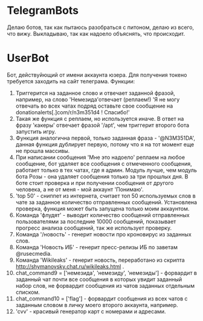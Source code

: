 # TelegramBots
Делаю ботов, так как пытаюсь разобраться с питоном, делаю из всего, что вижу.
Выкладываю, так как надоело объяснять, что происходит.


# UserBot
Бот, действуйющий от имени аккаунта юзера. Для получения токено требуется заходить на сайт телеграма.
Функции: 
1. Триггерится на заданное слово и отвечает заданной фразой, например, на слово 'Немезида'отвечает (реплаем!) 'Я не могу отвечать во всех чатах подряд оставьте свое сообщение на donationalerts[.]com/r/n3m351d4 ! Спасибо!'
2. Такая же функция с реплаем, но используется иначе. В ответ на фразу 'какеры' отвечает фразой '/apt', чем триггерит второго бота запустить игру.
3. Функция аналогична первой, только заданная фраза - '@N3M351DA', данная функция дублирует первую, потому что я на тот момент еще не прошла массивы.
4. При написании сообщения 'Мне это надоело' реплаем на любое сообщение, бот удаляет все сообщения с отмеченного сообщения, работает только в тех чатах, где я админ. Модуль лучше, чем модуль бота Розы - она удаляет сообщения только за три прошлых дня. В боте стоит проверка и при получении сообщения от другого человека, а не от меня - мой аккаунт 'Понимаю'.
5. 'top 50' - сниппет из интернета, считает топ 50 используемых слов в чате за заданное количество отправленных сообщений. Установлена проверка, функция может быть запущена только моим аккаунтом.
6. Команда 'флудят' - выводит количество сообщений отправленных пользователями за последние 10000 сообщений, показывает прогресс анализа сообщений, так же использует проверку.
7. Команда '/новость' - генерит новости про кроновирус из заданных слов.
9. Команда 'Новость ИБ' - генерит пресс-релизы ИБ по заветам @rusecmedia.
10. Команда 'Wikileaks' - генерит новость, переработано из скрипта http://shymanovsky.chat.ru/wikileaks.html .
11. chat_command9 = ['немезида', 'немезиду', 'немезиды'] - форвардит в заданный чат почти все сообщения в которых увидит заданный набор слов, не форвардит сообщения из чатов заданных отдельным списком.
12. chat_command10 = ['flag'] - форвардит сообщения из всех чатов с заданным словом в личку моего второго аккаунта, например.
13. 'cvv' - красивый генератор карт с номерами и адресами.


